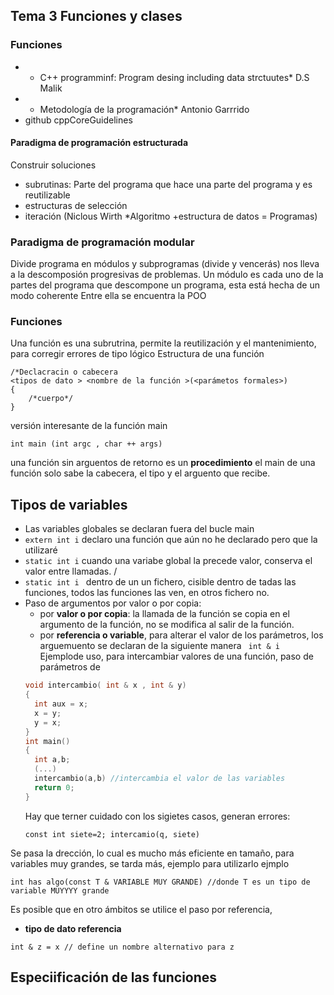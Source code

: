 ## Tema 3 Funciones y clases
### Funciones
 - * C++ programminf: Program desing including data strctuutes* D.S Malik
 - * Metodología de la programación* Antonio Garrrido
 - github cppCoreGuidelines

#### Paradigma de programación estructurada
Construir soluciones
- subrutinas: Parte del programa que hace una parte del programa y es reutilizable
- estructuras de selección
- iteración
(Niclous Wirth *Algoritmo +estructura de datos = Programas)

### Paradigma de programación modular  
Divide programa en módulos y subprogramas (divide y vencerás) nos lleva a la descomposión progresivas de problemas.
Un módulo es cada uno de la partes del programa que descompone un programa, esta está hecha de un modo coherente
Entre ella se encuentra la POO

### Funciones
Una función es una subrutrina,
permite la reutilización y el mantenimiento, para corregir errores de tipo lógico
Estructura de una función
```
/*Declacracin o cabecera
<tipos de dato > <nombre de la función >(<parámetos formales>)
{
	/*cuerpo*/
}
```

versión interesante de la función main

```
int main (int argc , char ++ args)
```
una función sin arguentos de retorno es un **procedimiento**
el main de una función solo sabe la cabecera, el tipo y el arguento que recibe.

## Tipos de variables

- Las variables globales se declaran fuera del bucle main
- `extern int i` declaro una función que aún no he declarado pero que la utilizaré
- `static int i` cuando una variabe global la precede valor, conserva el valor entre llamadas.  /
-  `static int i ` dentro de un un fichero, cisible dentro de tadas las funciones, todos las funciones las ven, en otros fichero no.
- Paso de argumentos por valor o por copia:
  - por **valor o por copia**: la llamada de la función se copia en el argumento de la función, no se modifica al salir de la función.
  - por **referencia o variable**, para alterar el valor de los parámetros, los arguemuento se declaran de la siguiente manera ` int & i`
  Ejemplode uso, para intercambiar valores de una función, paso de parámetros de 
  ```cpp
  void intercambio( int & x , int & y)
  {
	int aux = x;
	x = y;
	y = x;
  }
  int main()
  {
	int a,b;
	(...)
	intercambio(a,b) //intercambia el valor de las variables
	return 0;
  }

  
  ```
  Hay que terner cuidado con los sigietes casos, generan errores:
  ``` intercabio (2+1 , 3)
  const int siete=2; intercamio(q, siete)
  ```
 Se pasa la drección, lo cual es mucho más eficiente en tamaño, para variables muy grandes, se tarda más, ejemplo para utilizarlo
 ejmplo
 
 ```
 int has algo(const T & VARIABLE MUY GRANDE) //donde T es un tipo de variable MUYYYY grande
 ```
 
Es posible que en otro ámbitos se utilice el paso por referencia,
- **tipo de dato referencia**
```
int & z = x // define un nombre alternativo para z
```

## Especiificación de las funciones
